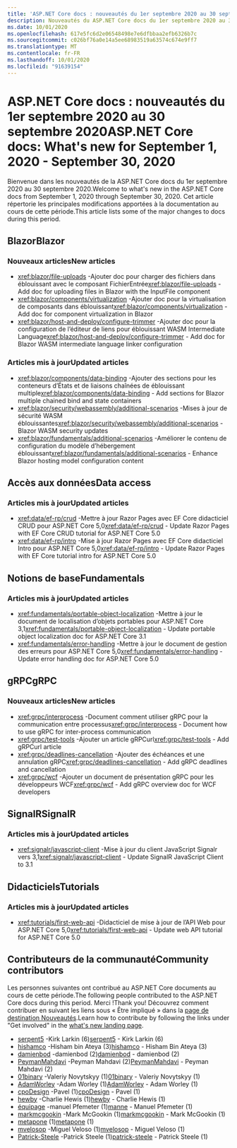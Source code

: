 ```yaml
---
title: 'ASP.NET Core docs : nouveautés du 1er septembre 2020 au 30 septembre 2020'
description: Nouveautés du ASP.NET Core docs du 1er septembre 2020 au 30 septembre 2020.
ms.date: 10/01/2020
ms.openlocfilehash: 617e5fc6d2e06548498e7e6dfbbaa2efb6326b7c
ms.sourcegitcommit: c026bf76a0e14a5ee68983519a63574c674e9ff7
ms.translationtype: MT
ms.contentlocale: fr-FR
ms.lasthandoff: 10/01/2020
ms.locfileid: "91639154"
---
```

# <a name="aspnet-core-docs-whats-new-for-september-1-2020---september-30-2020"></a><span data-ttu-id="3fc27-103">ASP.NET Core docs : nouveautés du 1er septembre 2020 au 30 septembre 2020</span><span class="sxs-lookup"><span data-stu-id="3fc27-103">ASP.NET Core docs: What's new for September 1, 2020 - September 30, 2020</span></span>

<span data-ttu-id="3fc27-104">Bienvenue dans les nouveautés de la ASP.NET Core docs du 1er septembre 2020 au 30 septembre 2020.</span><span class="sxs-lookup"><span data-stu-id="3fc27-104">Welcome to what's new in the ASP.NET Core docs from September 1, 2020 through September 30, 2020.</span></span> <span data-ttu-id="3fc27-105">Cet article répertorie les principales modifications apportées à la documentation au cours de cette période.</span><span class="sxs-lookup"><span data-stu-id="3fc27-105">This article lists some of the major changes to docs during this period.</span></span>

## <a name="blazor"></a><span data-ttu-id="3fc27-106">Blazor</span><span class="sxs-lookup"><span data-stu-id="3fc27-106">Blazor</span></span>

### <a name="new-articles"></a><span data-ttu-id="3fc27-107">Nouveaux articles</span><span class="sxs-lookup"><span data-stu-id="3fc27-107">New articles</span></span>

- <span data-ttu-id="3fc27-108"><xref:blazor/file-uploads> -Ajouter doc pour charger des fichiers dans éblouissant avec le composant FichierEntrée</span><span class="sxs-lookup"><span data-stu-id="3fc27-108"><xref:blazor/file-uploads> - Add doc for uploading files in Blazor with the InputFile component</span></span>
- <span data-ttu-id="3fc27-109"><xref:blazor/components/virtualization> -Ajouter doc pour la virtualisation de composants dans éblouissant</span><span class="sxs-lookup"><span data-stu-id="3fc27-109"><xref:blazor/components/virtualization> - Add doc for component virtualization in Blazor</span></span>
- <span data-ttu-id="3fc27-110"><xref:blazor/host-and-deploy/configure-trimmer> -Ajouter doc pour la configuration de l’éditeur de liens pour éblouissant WASM Intermediate Language</span><span class="sxs-lookup"><span data-stu-id="3fc27-110"><xref:blazor/host-and-deploy/configure-trimmer> - Add doc for Blazor WASM intermediate language linker configuration</span></span>

### <a name="updated-articles"></a><span data-ttu-id="3fc27-111">Articles mis à jour</span><span class="sxs-lookup"><span data-stu-id="3fc27-111">Updated articles</span></span>

- <span data-ttu-id="3fc27-112"><xref:blazor/components/data-binding> -Ajouter des sections pour les conteneurs d’États et de liaisons chaînées de éblouissant multiple</span><span class="sxs-lookup"><span data-stu-id="3fc27-112"><xref:blazor/components/data-binding> - Add sections for Blazor multiple chained bind and state containers</span></span>
- <span data-ttu-id="3fc27-113"><xref:blazor/security/webassembly/additional-scenarios> -Mises à jour de sécurité WASM éblouissantes</span><span class="sxs-lookup"><span data-stu-id="3fc27-113"><xref:blazor/security/webassembly/additional-scenarios> - Blazor WASM security updates</span></span>
- <span data-ttu-id="3fc27-114"><xref:blazor/fundamentals/additional-scenarios> -Améliorer le contenu de configuration du modèle d’hébergement éblouissant</span><span class="sxs-lookup"><span data-stu-id="3fc27-114"><xref:blazor/fundamentals/additional-scenarios> - Enhance Blazor hosting model configuration content</span></span>

## <a name="data-access"></a><span data-ttu-id="3fc27-115">Accès aux données</span><span class="sxs-lookup"><span data-stu-id="3fc27-115">Data access</span></span>

### <a name="updated-articles"></a><span data-ttu-id="3fc27-116">Articles mis à jour</span><span class="sxs-lookup"><span data-stu-id="3fc27-116">Updated articles</span></span>

- <span data-ttu-id="3fc27-117"><xref:data/ef-rp/crud> -Mettre à jour Razor Pages avec EF Core didacticiel CRUD pour ASP.NET Core 5,0</span><span class="sxs-lookup"><span data-stu-id="3fc27-117"><xref:data/ef-rp/crud> - Update Razor Pages with EF Core CRUD tutorial for ASP.NET Core 5.0</span></span>
- <span data-ttu-id="3fc27-118"><xref:data/ef-rp/intro> -Mise à jour Razor Pages avec EF Core didacticiel Intro pour ASP.NET Core 5,0</span><span class="sxs-lookup"><span data-stu-id="3fc27-118"><xref:data/ef-rp/intro> - Update Razor Pages with EF Core tutorial intro for ASP.NET Core 5.0</span></span>

## <a name="fundamentals"></a><span data-ttu-id="3fc27-119">Notions de base</span><span class="sxs-lookup"><span data-stu-id="3fc27-119">Fundamentals</span></span>

### <a name="updated-articles"></a><span data-ttu-id="3fc27-120">Articles mis à jour</span><span class="sxs-lookup"><span data-stu-id="3fc27-120">Updated articles</span></span>

- <span data-ttu-id="3fc27-121"><xref:fundamentals/portable-object-localization> -Mettre à jour le document de localisation d’objets portables pour ASP.NET Core 3,1</span><span class="sxs-lookup"><span data-stu-id="3fc27-121"><xref:fundamentals/portable-object-localization> - Update portable object localization doc for ASP.NET Core 3.1</span></span>
- <span data-ttu-id="3fc27-122"><xref:fundamentals/error-handling> -Mettre à jour le document de gestion des erreurs pour ASP.NET Core 5,0</span><span class="sxs-lookup"><span data-stu-id="3fc27-122"><xref:fundamentals/error-handling> - Update error handling doc for ASP.NET Core 5.0</span></span>

## <a name="grpc"></a><span data-ttu-id="3fc27-123">gRPC</span><span class="sxs-lookup"><span data-stu-id="3fc27-123">gRPC</span></span>

### <a name="new-articles"></a><span data-ttu-id="3fc27-124">Nouveaux articles</span><span class="sxs-lookup"><span data-stu-id="3fc27-124">New articles</span></span>

- <span data-ttu-id="3fc27-125"><xref:grpc/interprocess> -Document comment utiliser gRPC pour la communication entre processus</span><span class="sxs-lookup"><span data-stu-id="3fc27-125"><xref:grpc/interprocess> - Document how to use gRPC for inter-process communication</span></span>
- <span data-ttu-id="3fc27-126"><xref:grpc/test-tools> -Ajouter un article gRPCurl</span><span class="sxs-lookup"><span data-stu-id="3fc27-126"><xref:grpc/test-tools> - Add gRPCurl article</span></span>
- <span data-ttu-id="3fc27-127"><xref:grpc/deadlines-cancellation> -Ajouter des échéances et une annulation gRPC</span><span class="sxs-lookup"><span data-stu-id="3fc27-127"><xref:grpc/deadlines-cancellation> - Add gRPC deadlines and cancellation</span></span>
- <span data-ttu-id="3fc27-128"><xref:grpc/wcf> -Ajouter un document de présentation gRPC pour les développeurs WCF</span><span class="sxs-lookup"><span data-stu-id="3fc27-128"><xref:grpc/wcf> - Add gRPC overview doc for WCF developers</span></span>

## <a name="signalr"></a><span data-ttu-id="3fc27-129">SignalR</span><span class="sxs-lookup"><span data-stu-id="3fc27-129">SignalR</span></span>

### <a name="updated-articles"></a><span data-ttu-id="3fc27-130">Articles mis à jour</span><span class="sxs-lookup"><span data-stu-id="3fc27-130">Updated articles</span></span>

- <span data-ttu-id="3fc27-131"><xref:signalr/javascript-client> -Mise à jour du client JavaScript Signalr vers 3,1</span><span class="sxs-lookup"><span data-stu-id="3fc27-131"><xref:signalr/javascript-client> - Update SignalR JavaScript Client to 3.1</span></span>

## <a name="tutorials"></a><span data-ttu-id="3fc27-132">Didacticiels</span><span class="sxs-lookup"><span data-stu-id="3fc27-132">Tutorials</span></span>

### <a name="updated-articles"></a><span data-ttu-id="3fc27-133">Articles mis à jour</span><span class="sxs-lookup"><span data-stu-id="3fc27-133">Updated articles</span></span>

- <span data-ttu-id="3fc27-134"><xref:tutorials/first-web-api> -Didacticiel de mise à jour de l’API Web pour ASP.NET Core 5,0</span><span class="sxs-lookup"><span data-stu-id="3fc27-134"><xref:tutorials/first-web-api> - Update web API tutorial for ASP.NET Core 5.0</span></span>

## <a name="community-contributors"></a><span data-ttu-id="3fc27-135">Contributeurs de la communauté</span><span class="sxs-lookup"><span data-stu-id="3fc27-135">Community contributors</span></span>

<span data-ttu-id="3fc27-136">Les personnes suivantes ont contribué au ASP.NET Core documents au cours de cette période.</span><span class="sxs-lookup"><span data-stu-id="3fc27-136">The following people contributed to the ASP.NET Core docs during this period.</span></span> <span data-ttu-id="3fc27-137">Merci !</span><span class="sxs-lookup"><span data-stu-id="3fc27-137">Thank you!</span></span> <span data-ttu-id="3fc27-138">Découvrez comment contribuer en suivant les liens sous « Être impliqué » dans la [page de destination Nouveautés](index.yml).</span><span class="sxs-lookup"><span data-stu-id="3fc27-138">Learn how to contribute by following the links under "Get involved" in the [what's new landing page](index.yml).</span></span>

- <span data-ttu-id="3fc27-139">[serpent5](https://github.com/serpent5) -Kirk Larkin (6)</span><span class="sxs-lookup"><span data-stu-id="3fc27-139">[serpent5](https://github.com/serpent5) - Kirk Larkin (6)</span></span>
- <span data-ttu-id="3fc27-140">[hishamco](https://github.com/hishamco) -Hisham bin Ateya (3)</span><span class="sxs-lookup"><span data-stu-id="3fc27-140">[hishamco](https://github.com/hishamco) - Hisham Bin Ateya (3)</span></span>
- <span data-ttu-id="3fc27-141">[damienbod](https://github.com/damienbod) -damienbod (2)</span><span class="sxs-lookup"><span data-stu-id="3fc27-141">[damienbod](https://github.com/damienbod) - damienbod (2)</span></span>
- <span data-ttu-id="3fc27-142">[PeymanMahdavi](https://github.com/PeymanMahdavi) -Peyman Mahdavi (2)</span><span class="sxs-lookup"><span data-stu-id="3fc27-142">[PeymanMahdavi](https://github.com/PeymanMahdavi) - Peyman Mahdavi (2)</span></span>
- <span data-ttu-id="3fc27-143">[01binary](https://github.com/01binary) -Valeriy Novytskyy (1)</span><span class="sxs-lookup"><span data-stu-id="3fc27-143">[01binary](https://github.com/01binary) - Valeriy Novytskyy (1)</span></span>
- <span data-ttu-id="3fc27-144">[AdamWorley](https://github.com/AdamWorley) -Adam Worley (1)</span><span class="sxs-lookup"><span data-stu-id="3fc27-144">[AdamWorley](https://github.com/AdamWorley) - Adam Worley (1)</span></span>
- <span data-ttu-id="3fc27-145">[cpoDesign](https://github.com/cpoDesign) -Pavel (1)</span><span class="sxs-lookup"><span data-stu-id="3fc27-145">[cpoDesign](https://github.com/cpoDesign) - Pavel (1)</span></span>
- <span data-ttu-id="3fc27-146">[hewby](https://github.com/hewby) -Charlie Hewis (1)</span><span class="sxs-lookup"><span data-stu-id="3fc27-146">[hewby](https://github.com/hewby) - Charlie Hewis (1)</span></span>
- <span data-ttu-id="3fc27-147">[équipage](https://github.com/manne) -manuel Pfemeter (1)</span><span class="sxs-lookup"><span data-stu-id="3fc27-147">[manne](https://github.com/manne) - Manuel Pfemeter (1)</span></span>
- <span data-ttu-id="3fc27-148">[markmcgookin](https://github.com/markmcgookin) -Mark McGookin (1)</span><span class="sxs-lookup"><span data-stu-id="3fc27-148">[markmcgookin](https://github.com/markmcgookin) - Mark McGookin (1)</span></span>
- <span data-ttu-id="3fc27-149">[metapone](https://github.com/metapone) (1)</span><span class="sxs-lookup"><span data-stu-id="3fc27-149">[metapone](https://github.com/metapone) (1)</span></span>
- <span data-ttu-id="3fc27-150">[mvelosop](https://github.com/mvelosop) -Miguel Veloso (1)</span><span class="sxs-lookup"><span data-stu-id="3fc27-150">[mvelosop](https://github.com/mvelosop) - Miguel Veloso (1)</span></span>
- <span data-ttu-id="3fc27-151">[Patrick-Steele](https://github.com/patrick-steele) -Patrick Steele (1)</span><span class="sxs-lookup"><span data-stu-id="3fc27-151">[patrick-steele](https://github.com/patrick-steele) - Patrick Steele (1)</span></span>
